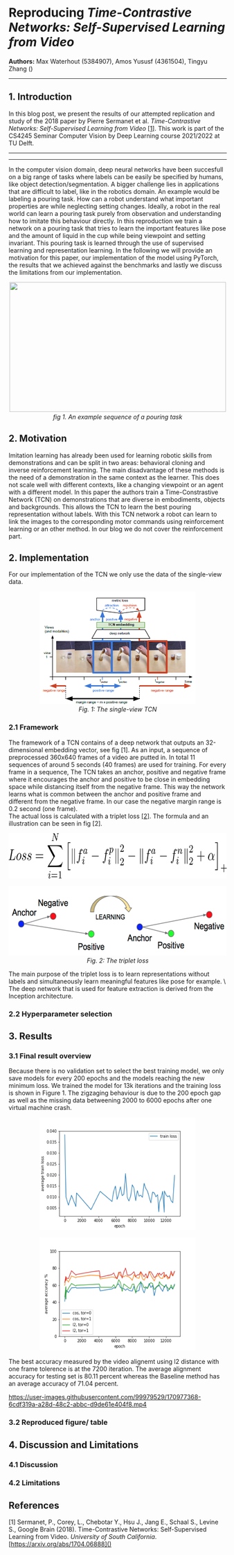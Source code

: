 # Reproducing *Time-Contrastive Networks: Self-Supervised Learning from Video*
**Authors:** Max Waterhout (5384907), Amos Yususf (4361504), Tingyu Zhang ()
***

## 1. Introduction
In this blog post, we present the results of our attempted replication and study of the 2018 paper by Pierre Sermanet et al. 
*Time-Contrastive Networks: Self-Supervised Learning from Video* [[1]](#1). This work is part of the CS4245 Seminar Computer Vision
by Deep Learning course 2021/2022 at TU Delft. 

***
<!--
This is the syntax for a figure we still need an images folder, but this is just an outline
<p align="center">
<img src="images/figure_1_paper.png" width="750" height="261" alt="Figure 1 paper">
</p>
Figure 1 -->

***
In the computer vision domain, deep neural networks have been succesfull on a big range of tasks where labels can be easily be specified by humans, like object detection/segmentation. A bigger challenge lies in applications that are difficult to label, like in the robotics domain. An example would be labeling a pouring task. How can a robot understand what important properties are while neglecting setting changes. Ideally, a robot in the real world can learn a pouring task purely from observation and understanding how to imitate this behaviour directly. In this reproduction we train a network on a pouring task that tries to learn the important features like pose and the amount of liquid in the cup while being viewpoint and setting invariant. This pouring task is learned through the use of supervised learning and representation learning. In the following we will provide an motivation for this paper, our implementation of the model using PyTorch, the results that we achieved against the benchmarks and lastly we discuss the limitations from our implementation. 

<p align="center">
<img src="images/pouring_002.gif" width="500" height="300"/> </br>
<em>fig 1. An example sequence of a pouring task</em>
</p>


## 2. Motivation
Imitation learning has already been used for learning robotic skills from demonstrations and can be split in two areas: behavioral cloning and inverse reinforcement learning. The main disadvantage of these methods is the need of a demonstration in the same context as the learner. This does not scale well with different contexts, like a changing viewpoint or an agent with a different model. In this paper the authors train a Time-Constrastive Network (TCN) on demonstrations that are diverse in embodiments, objects and backgrounds. This allows the TCN to learn the best pouring representation without labels. With this TCN network a robot can learn to link the images to the corresponding motor commands using reinforcement learning or an other method. In our blog we do not cover the reinforcement part.


## 2. Implementation

For our implementation of the TCN we only use the data of the single-view data. 

<p align="center">
<img src="images/single view TCN.png" width="360" height="261" alt="single view TCN"> </br>
<em>Fig. 1: The single-view TCN</em>
</p>

### 2.1 Framework
The framework of a TCN contains of a deep network that outputs an 32-dimensional embedding vector, see fig [1]. As an input, a sequence of preprocessed 360x640 frames of a video are putted in. In total 11 sequences of around 5 seconds (40 frames) are used for training. For every frame in a sequence, The TCN takes an anchor, positive and negative frame where it encourages the anchor and positive to be close in embedding space while distancing itself from the negative frame. This way the network learns what is common between the anchor and positive frame and different from the negative frame. In our case the negative margin range is 0.2 second (one frame). \
The actual loss is calculated with a triplet loss [[2]](#2). The formula and an illustration can be seen in fig [2]. 

<p align="center">
<img src="images/triplet loss formula.png" width="700" height="105" alt="Training loss"> </br>
</p>

<p align="center">
<img src="images/triplet_loss.png" width="600" height="161" alt="Training loss"> </br>
<em>Fig. 2: The triplet loss</em>
</p>

The main purpose of the triplet loss is to learn representations without labels and simultaneously learn meaningful features like pose for example. \ 
The deep network that is used for feature extraction is derived from the Inception architecture.  

### 2.2 Hyperparameter selection 


## 3. Results

### 3.1 Final result overview
Because there is no validation set to select the best training model, we only save models for every 200 epochs and the models reaching the new minimum loss. We trained the model for 13k iterations and the training loss is shown in Figure 1.  The zigzaging behaviour is due to the 200 epoch gap as well as the missing data betweening 2000 to 6000 epochs after one virtual machine crash.   

<p align="center">
<img src="images/tain loss.png" width="360" height="261" alt="Training loss">
</p>



<p align="center">
<img src="./images/accuracy.png" width="360" height="261" alt="Figure 1 paper">
</p>

The best accuracy measured by the video alignemt using l2 distance with one frame tolerence is at the 7200 iteration. The average alignment accuracy for testing set is 80.11 percent whereas the Baseline method has an average accuracy of 71.04 percent. 



https://user-images.githubusercontent.com/99979529/170977368-6cdf319a-a28d-48c2-abbc-d9de61e404f8.mp4








### 3.2 Reproduced figure/ table


## 4. Discussion and Limitations

### 4.1 Discussion
### 4.2 Limitations

## References
<a id="1">[1]</a> Sermanet, P., Corey, L., Chebotar Y., Hsu J., Jang E., Schaal S., Levine S., Google Brain (2018). Time-Contrastive Networks: Self-Supervised Learning from Video. <i>University of South California</i>. [https://arxiv.org/abs/1704.06888]()











